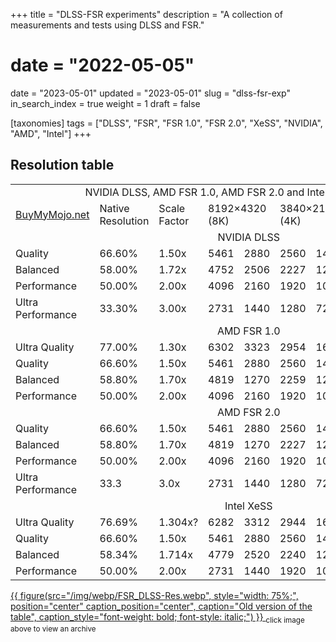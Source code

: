 +++
title = "DLSS-FSR experiments"
description = "A collection of measurements and tests using DLSS and FSR."
# date = "2022-05-05"
date = "2023-05-01"
updated = "2023-05-01"
slug = "dlss-fsr-exp"
in_search_index = true
weight = 1
draft = false

[taxonomies]
tags = ["DLSS", "FSR", "FSR 1.0", "FSR 2.0", "XeSS", "NVIDIA", "AMD", "Intel"]
+++

## Resolution table

<!-- an archive of the old post with the table can be found at <https://web.archive.org/web/20221129123333/https://wip.buymymojo.net/posts/2022/05/05/dlss-fsr-experiments/> -->
<!-- table has been updated to XeSS as I am getting an Intel A770 and decided to look into it! Also added FSR 2.0 because I forgot to do that -->
<table cellpadding="0" cellspacing="0">
 <thead>
 </thead>
 <tbody>
  <tr style="height: 20px">
   <td class="heading" colspan="11"><center>NVIDIA DLSS, AMD FSR 1.0, AMD FSR 2.0 and Intel XeSS Resolutions</center></td>
  </tr>
  <tr style="height: 20px">
   <td><a href="http://buymymojo.net/" target="_blank">BuyMyMojo.net</a></td>
   <td>Native Resolution</td>
   <td>Scale Factor</td>
   <td colspan="2">8192&times;4320 (8K)</td>
   <td colspan="2">3840&times;2160 (4K)</td>
   <td colspan="2">2560&times;1440 (1440p)</td>
   <td colspan="2">1920&times;1080 (1080p)</td>
  </tr>
  <tr style="height: 20px">
   <td colspan="11"><center>NVIDIA DLSS</center></td>
  </tr>
  <tr style="height: 20px">
   <td>Quality</td>
   <td>66.60%</td>
   <td>1.50x</td>
   <td>5461</td>
   <td>2880</td>
   <td>2560</td>
   <td>1440</td>
   <td>1707</td>
   <td>960</td>
   <td>1280</td>
   <td>720</td>
  </tr>
  <tr style="height: 20px">
   <td>Balanced</td>
   <td>58.00%</td>
   <td>1.72x</td>
   <td>4752</td>
   <td>2506</td>
   <td>2227</td>
   <td>1253</td>
   <td>1485</td>
   <td>835</td>
   <td>1114</td>
   <td>626</td>
  </tr>
  <tr style="height: 20px">
   <td>Performance</td>
   <td>50.00%</td>
   <td>2.00x</td>
   <td>4096</td>
   <td>2160</td>
   <td>1920</td>
   <td>1080</td>
   <td>1280</td>
   <td>720</td>
   <td>960</td>
   <td>540</td>
  </tr>
  <tr style="height: 20px">
   <td>Ultra Performance</td>
   <td>33.30%</td>
   <td>3.00x</td>
   <td>2731</td>
   <td>1440</td>
   <td>1280</td>
   <td>720</td>
   <td>854</td>
   <td>480</td>
   <td>640</td>
   <td>360</td>
  </tr>
  <tr style="height: 20px">
   <td colspan="11"><center>AMD FSR 1.0</center></td>
  </tr>
  <tr style="height: 20px">
   <td>Ultra Quality</td>
   <td>77.00%</td>
   <td>1.30x</td>
   <td>6302</td>
   <td>3323</td>
   <td>2954</td>
   <td>1662</td>
   <td>1970</td>
   <td>1108</td>
   <td>1477</td>
   <td>831</td>
  </tr>
  <tr style="height: 20px">
   <td>Quality</td>
   <td>66.60%</td>
   <td>1.50x</td>
   <td>5461</td>
   <td>2880</td>
   <td>2560</td>
   <td>1440</td>
   <td>1706</td>
   <td>960</td>
   <td>1280</td>
   <td>720</td>
  </tr>
  <tr style="height: 20px">
   <td>Balanced</td>
   <td>58.80%</td>
   <td>1.70x</td>
   <td>4819</td>
   <td>1270</td>
   <td>2259</td>
   <td>1270</td>
   <td>1506</td>
   <td>847</td>
   <td>1129</td>
   <td>635</td>
  </tr>
  <tr style="height: 20px">
   <td>Performance</td>
   <td>50.00%</td>
   <td>2.00x</td>
   <td>4096</td>
   <td>2160</td>
   <td>1920</td>
   <td>1080</td>
   <td>1280</td>
   <td>720</td>
   <td>960</td>
   <td>540</td>
  </tr>
  <tr style="height: 20px">
   <td colspan="11"><center>AMD FSR 2.0</center></td>
  </tr>
  <tr style="height: 20px">
   <td>Quality</td>
   <td>66.60%</td>
   <td>1.50x</td>
   <td>5461</td>
   <td>2880</td>
   <td>2560</td>
   <td>1440</td>
   <td>1706</td>
   <td>960</td>
   <td>1280</td>
   <td>720</td>
  </tr>
  <tr style="height: 20px">
   <td>Balanced</td>
   <td>58.80%</td>
   <td>1.70x</td>
   <td>4819</td>
   <td>1270</td>
   <td>2227</td>
   <td>1253</td>
   <td>1506</td>
   <td>847</td>
   <td>1129</td>
   <td>635</td>
  </tr>
  <tr style="height: 20px">
   <td>Performance</td>
   <td>50.00%</td>
   <td>2.00x</td>
   <td>4096</td>
   <td>2160</td>
   <td>1920</td>
   <td>1080</td>
   <td>1280</td>
   <td>720</td>
   <td>960</td>
   <td>540</td>
  </tr>
  <tr style="height: 20px">
   <td>Ultra Performance</td>
   <td>33.3</td>
   <td>3.0x</td>
   <td>2731</td>
   <td>1440</td>
   <td>1280</td>
   <td>720</td>
   <td>854</td>
   <td>480</td>
   <td>640</td>
   <td>360</td>
  </tr>
  <tr style="height: 20px">
   <td colspan="11"><center>Intel XeSS</center></td>
  </tr>
  <tr style="height: 20px">
   <td>Ultra Quality</td>
   <td>76.69%</td>
   <td>1.304x?</td>
   <td>6282</td>
   <td>3312</td>
   <td>2944</td>
   <td>1656</td>
   <td>1962</td>
   <td>1104</td>
   <td>1472</td>
   <td>828</td>
  </tr>
  <tr style="height: 20px">
   <td>Quality</td>
   <td>66.60%</td>
   <td>1.50x</td>
   <td>5461</td>
   <td>2880</td>
   <td>2560</td>
   <td>1440</td>
   <td>1706</td>
   <td>960</td>
   <td>1280</td>
   <td>720</td>
  </tr>
  <tr style="height: 20px">
   <td>Balanced</td>
   <td>58.34%</td>
   <td>1.714x</td>
   <td>4779</td>
   <td>2520</td>
   <td>2240</td>
   <td>1260</td>
   <td>1493</td>
   <td>840</td>
   <td>1120</td>
   <td>630</td>
  </tr>
  <tr style="height: 20px">
   <td>Performance</td>
   <td>50.00%</td>
   <td>2.00x</td>
   <td>2731</td>
   <td>1440</td>
   <td>1920</td>
   <td>1080</td>
   <td>1280</td>
   <td>720</td>
   <td>960</td>
   <td>540</td>
  </tr>
 </tbody>
</table>

<a href="https://web.archive.org/web/20221129123333/https://wip.buymymojo.net/posts/2022/05/05/dlss-fsr-experiments/">
{{ figure(src="/img/webp/FSR_DLSS-Res.webp",
          style="width: 75%;",
          position="center"
          caption_position="center",
          caption="Old version of the table",
          caption_style="font-weight: bold; font-style: italic;") }}
</a>
<sub>click image above to view an archive</sub>
